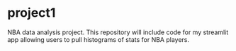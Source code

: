 # project1
NBA data analysis project. This repository will include code for my streamlit app allowing users to pull histograms of stats for NBA players.
